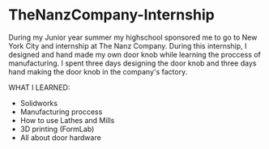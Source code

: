 # TheNanzCompany-Internship
During my Junior year summer my highschool sponsored me to go to New York City and internship at The Nanz Company. During this internship,
I designed and hand made my own door knob while learning the proccess of manufacturing. I spent three days designing the door knob and three days hand making the door knob in the company's factory. 

WHAT I LEARNED:
- Solidworks
- Manufacturing proccess
- How to use Lathes and Mills
- 3D printing (FormLab) 
- All about door hardware

